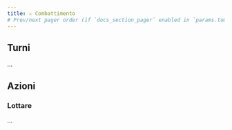 ```yaml
---
title: ⚔️ Combattimento
# Prev/next pager order (if `docs_section_pager` enabled in `params.toml`)
---
```


## Turni

...

## Azioni

### Lottare

...